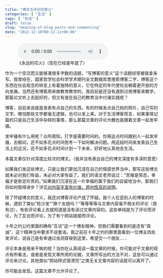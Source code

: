 ```yaml
---
title: "博文与评论的意义"
categories: [ "生活" ]
tags: [ "杂谈" ]
draft: false
slug: "meaning-of-blog-posts-and-commenting"
date: "2022-12-18T00:12:22+08:00"
---
```


<!-- wp:audio {"id":170} -->
<figure class="wp-block-audio"><audio controls src="https://www.xiaozonglin.cn/wp-content/uploads/2022/12/陈致逸-HOYO-MiX-Lingering-Blossom-永远的花火.mp3"></audio><figcaption class="wp-element-caption">《永远的花火》（现在已经是年底了）</figcaption></figure>
<!-- /wp:audio -->

<!-- wp:paragraph -->
<p>作为一个空泛而又能够凑很多字数的话题，“写博客的意义”这个话题经常被我拿来写。我曾经在，国家哲学社会科学学术期刊全文数据库里搜索博客二字，博客这个东西在社会观念的转变上有着独特的意义，它在特定的年代使社会朝着更开放的方向发展。当然还有博客用来做教育教学的，我目前是还没有遇到过用博客来教学，那篇论文听上去挺好的，但又有谁在自己的教育当中付诸实践呢？</p>
<!-- /wp:paragraph -->

<!-- wp:paragraph -->
<p>博客，目前来说就是发表有点自己的东西，有的时候发点自己拍的照片，自己写的文字。哪怕那些文字都毫无逻辑，也可以发上来。对于生活博客而言，如果事情记载的只是自己生活中杂碎的事情，那么那篇文章的评论大概也是跟着文章一起发牢骚。</p>
<!-- /wp:paragraph -->

<!-- wp:paragraph -->
<p>发牢骚有什么用呢？众所周知，打字是需要时间的。你用这点时间跟别人一起发牢骚，去郁闷，还不如多花点时间思考一下如何解决问题。用这段时间来发表自己生活上的近况，还不如多花点时间计划一下未来，好好地认真地去生活。</p>
<!-- /wp:paragraph -->

<!-- wp:paragraph -->
<p>本篇文章仅针对深度比较次的博文。（我并没有表达自己的博文深度有多深的意思）</p>
<!-- /wp:paragraph -->

<!-- wp:paragraph -->
<p>如果我们发这些博文，只是让我们更加沉浸在自己的情感世界当中，那写这些博文就未必对我们有益，未必对大家有益了。我们的语文老师说过：“苦难是常态，幸福才是弥足珍贵的。”如果我们沉浸在这一片幸福的属于我们的自留地当中，那我们将如何取得进步？详见<a rel="noreferrer noopener" href="http://www.jetli.com.cn/jiazhi.html" data-type="URL" data-id="http://www.jetli.com.cn/jiazhi.html" target="_blank">对内容丰富有价值，原创性高的说明</a>。</p>
<!-- /wp:paragraph -->

<!-- wp:paragraph -->
<p>除了怀疑博文的意义，我还对博客评论产成了怀疑。我个人在逛别人的博客的时候，遇到了类似“抢沙发”“换个友链吗？”等等等等与文章内容毫不相关的评论（我有过），有些评论看上去就知道是没有读过文章内容的。这些单纯是为了评论而评论，为了互访而评论，为了有个网站链接而评论。</p>
<!-- /wp:paragraph -->

<!-- wp:paragraph -->
<p>十年之约公约里面的确有“互访”这一个博友精神，但我们需要看到的是还有“真诚”，这个精神当中要求不说套话。我之前在十年之约的群里面看到一位博主四处发评论，说自己是有幸通过虫洞穿梭到这里，希望交一个朋友……</p>
<!-- /wp:paragraph -->

<!-- wp:paragraph -->
<p>评论本身是用来干嘛的呢？当你在认真阅读一篇文章的时候，你可能对于文章的观点有所看法，或者是发现文章所用的论据，文章所写出的方法不对，这些可以通过评论来讨论。其他类似“网站样式很漂亮”之类无关文章内容的话就可以离开了。</p>
<!-- /wp:paragraph -->

<!-- wp:paragraph -->
<p>你可能会发现，这篇文章不允许评论了。</p>
<!-- /wp:paragraph -->